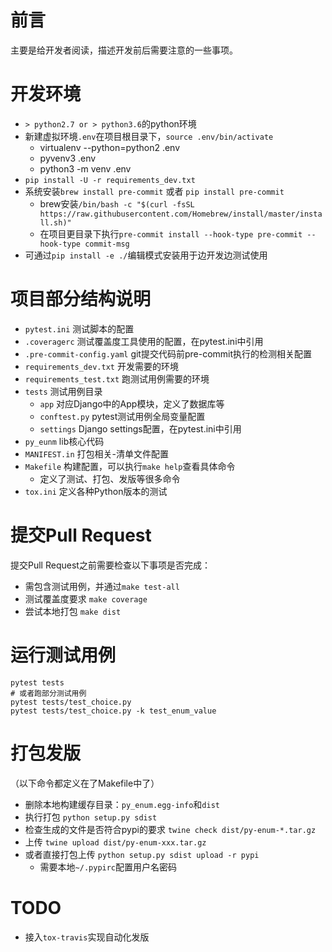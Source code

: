# 前言
主要是给开发者阅读，描述开发前后需要注意的一些事项。

# 开发环境
- `> python2.7 or > python3.6`的python环境
- 新建虚拟环境`.env`在项目根目录下，`source .env/bin/activate`
  - virtualenv --python=python2 .env
  - pyvenv3 .env
  - python3 -m venv .env
- `pip install -U -r requirements_dev.txt`
- 系统安装`brew install pre-commit` 或者 `pip install pre-commit`
  - brew安装`/bin/bash -c "$(curl -fsSL https://raw.githubusercontent.com/Homebrew/install/master/install.sh)"`
  - 在项目更目录下执行`pre-commit install --hook-type pre-commit --hook-type commit-msg`
- 可通过`pip install -e ./`编辑模式安装用于边开发边测试使用

# 项目部分结构说明
- `pytest.ini` 测试脚本的配置
- `.coveragerc` 测试覆盖度工具使用的配置，在pytest.ini中引用
- `.pre-commit-config.yaml` git提交代码前pre-commit执行的检测相关配置
- `requirements_dev.txt` 开发需要的环境
- `requirements_test.txt` 跑测试用例需要的环境
- `tests` 测试用例目录
  - `app` 对应Django中的App模块，定义了数据库等
  - `conftest.py` pytest测试用例全局变量配置
  - `settings` Django settings配置，在pytest.ini中引用
- `py_eunm` lib核心代码
- `MANIFEST.in` 打包相关-清单文件配置
- `Makefile` 构建配置，可以执行`make help`查看具体命令
  - 定义了测试、打包、发版等很多命令
- `tox.ini` 定义各种Python版本的测试

# 提交Pull Request
提交Pull Request之前需要检查以下事项是否完成：
- 需包含测试用例，并通过`make test-all`
- 测试覆盖度要求 `make coverage`
- 尝试本地打包 `make dist`

# 运行测试用例

    pytest tests
    # 或者跑部分测试用例
    pytest tests/test_choice.py
    pytest tests/test_choice.py -k test_enum_value

# 打包发版
（以下命令都定义在了Makefile中了）
- 删除本地构建缓存目录：`py_enum.egg-info`和`dist`
- 执行打包 `python setup.py sdist`
- 检查生成的文件是否符合pypi的要求 `twine check dist/py-enum-*.tar.gz`
- 上传 `twine upload dist/py-enum-xxx.tar.gz`
- 或者直接打包上传 `python setup.py sdist upload -r pypi`
  - 需要本地`~/.pypirc`配置用户名密码

# TODO
- 接入`tox-travis`实现自动化发版
